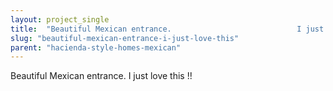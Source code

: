 ```yaml
---
layout: project_single
title:  "Beautiful Mexican entrance.                            I just love this !!"
slug: "beautiful-mexican-entrance-i-just-love-this"
parent: "hacienda-style-homes-mexican"
---
```

Beautiful Mexican entrance.                            I just love this !!